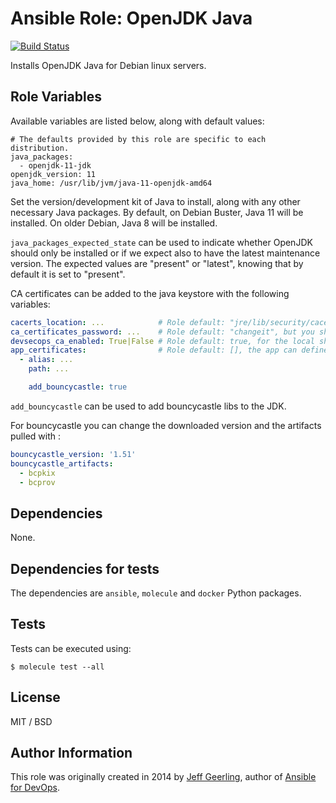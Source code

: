 # Ansible Role: OpenJDK Java

[![Build Status](https://travis-ci.org/peopledoc/ansible-role-java.svg?branch=master)](https://travis-ci.org/peopledoc/ansible-role-java)

Installs OpenJDK Java for Debian linux servers.

## Role Variables

Available variables are listed below, along with default values:

    # The defaults provided by this role are specific to each distribution.
    java_packages:
      - openjdk-11-jdk
    openjdk_version: 11
    java_home: /usr/lib/jvm/java-11-openjdk-amd64


Set the version/development kit of Java to install, along with any other necessary Java packages.
By default, on Debian Buster, Java 11 will be installed. On older Debian, Java 8 will be installed.

`java_packages_expected_state` can be used to indicate whether OpenJDK should only be installed or
if we expect also to have the latest maintenance version. The expected values are "present" or "latest",
knowing that by default it is set to "present".

CA certificates can be added to the java keystore with the following variables:

```yaml
cacerts_location: ...            # Role default: "jre/lib/security/cacerts", it may be needed to be change according to the installed jdk version
ca_certificates_password: ...    # Role default: "changeit", but you should define your own from vault
devsecops_ca_enabled: True|False # Role default: true, for the local should be false
app_certificates:                # Role default: [], the app can define its own certificates
  - alias: ...
    path: ...
```

```yaml
    add_bouncycastle: true
```

`add_bouncycastle` can be used to add bouncycastle libs to the JDK.

For bouncycastle you can change the downloaded version and the
artifacts pulled with :

``` yaml
bouncycastle_version: '1.51'
bouncycastle_artifacts:
  - bcpkix
  - bcprov
```


## Dependencies

None.

## Dependencies for tests

The dependencies are `ansible`, `molecule` and `docker` Python packages.

## Tests

Tests can be executed using:

```
$ molecule test --all
```

## License

MIT / BSD

## Author Information

This role was originally created in 2014 by [Jeff Geerling](https://www.jeffgeerling.com/), author of [Ansible for DevOps](https://www.ansiblefordevops.com/).
